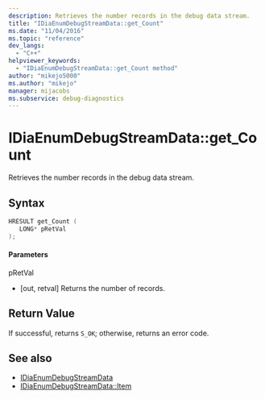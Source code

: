```yaml
---
description: Retrieves the number records in the debug data stream.
title: "IDiaEnumDebugStreamData::get_Count"
ms.date: "11/04/2016"
ms.topic: "reference"
dev_langs:
  - "C++"
helpviewer_keywords:
  - "IDiaEnumDebugStreamData::get_Count method"
author: "mikejo5000"
ms.author: "mikejo"
manager: mijacobs
ms.subservice: debug-diagnostics
---
```


# IDiaEnumDebugStreamData::get_Count

Retrieves the number records in the debug data stream.

## Syntax

```c++
HRESULT get_Count ( 
   LONG* pRetVal
);
```

#### Parameters

pRetVal
- [out, retval] Returns the number of records.

## Return Value

If successful, returns `S_OK`; otherwise, returns an error code.

## See also

- [IDiaEnumDebugStreamData](../../debugger/debug-interface-access/idiaenumdebugstreamdata.md)
- [IDiaEnumDebugStreamData::Item](../../debugger/debug-interface-access/idiaenumdebugstreamdata-item.md)
